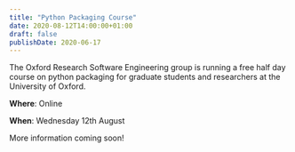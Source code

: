 ```yaml
---
title: "Python Packaging Course"
date: 2020-08-12T14:00:00+01:00
draft: false
publishDate: 2020-06-17
---
```


The Oxford Research Software Engineering group is running a free half day course on python packaging for graduate students and researchers at the University of Oxford.

**Where**: Online

**When**: Wednesday 12th August

More information coming soon!

